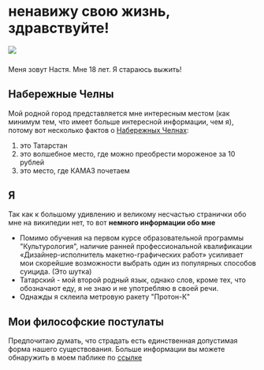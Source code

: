 # **ненавижу свою жизнь, здравствуйте!**
![](https://pp.userapi.com/c841221/v841221146/900/NmAVBLPSIBo.jpg)
###
Меня зовут Настя. Мне 18 лет. Я стараюсь выжить!
## Набережные Челны
Мой родной город представляется мне интересным местом (как минимум тем, что имеет больше интересной информации, чем я), потому вот несколько фактов о [Набережных Челнах](https://ru.wikipedia.org/wiki/%D0%9D%D0%B0%D0%B1%D0%B5%D1%80%D0%B5%D0%B6%D0%BD%D1%8B%D0%B5_%D0%A7%D0%B5%D0%BB%D0%BD%D1%8B "это нестрашная википедия"):
1. это Татарстан
2. это волшебное место, где можно преобрести мороженое за 10 рублей
3. это место, где КАМАЗ почетаем
## Я
Так как к большому удивлению и великому несчастью странички обо мне на википедии нет, то вот **немного информации обо мне**
- Помимо обучения на первом курсе образовательной программы "Культурология", наличие ранней профессиональной квалификации «Дизайнер-исполнитель макетно-графических работ» усиливает мои скорейшие возможности выбрать один из популярных способов суицида. (Это шутка)
- Татарский - мой второй родный язык, однако слов, кроме тех, что обозначают еду, я не знаю и не употребляю в своей речи.
- Однажды я склеила метровую ракету "Протон-К"
## Мои философские постулаты
Предпочитаю думать, что страдать есть единственная допустимая форма нашего существования. Больше информации вы можете обнаружить в моем паблике по [ссылке](https://www.google.ru/search?ei=NShmWtGmAcn5wALI_5_QCQ&q=%D0%BF%D0%BE%D1%81%D1%80%D0%B5%D0%B4%D1%81%D1%82%D0%B2%D0%B5%D0%BD%D0%BD%D1%8B%D0%B5+%D0%BF%D0%B0%D0%B1%D0%BB%D0%B8%D0%BA%D0%B8+%D1%81+%D0%BF%D0%BE%D0%BF%D1%8B%D1%82%D0%BA%D0%B0%D0%BC%D0%B8+%D0%BE%D1%81%D0%BC%D1%8B%D1%81%D0%BB%D0%B5%D0%BD%D0%B8%D1%8F+%D1%87%D0%B5%D0%B3%D0%BE-%D1%82%D0%BE&oq=%D0%BF%D0%BE%D1%81%D1%80%D0%B5%D0%B4%D1%81%D1%82%D0%B2%D0%B5%D0%BD%D0%BD%D1%8B%D0%B5+%D0%BF%D0%B0%D0%B1%D0%BB%D0%B8%D0%BA%D0%B8+%D1%81+%D0%BF%D0%BE%D0%BF%D1%8B%D1%82%D0%BA%D0%B0%D0%BC%D0%B8+%D0%BE%D1%81%D0%BC%D1%8B%D1%81%D0%BB%D0%B5%D0%BD%D0%B8%D1%8F+%D1%87%D0%B5%D0%B3%D0%BE-%D1%82%D0%BE&gs_l=psy-ab.3...9965.23299.0.23494.0.0.0.0.0.0.0.0..0.0....0...1c.1.64.psy-ab..0.0.0....0.cGHqSeJKPMg)
